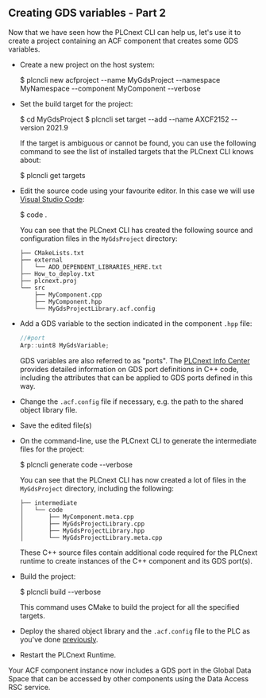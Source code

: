 ## Creating GDS variables - Part 2

Now that we have seen how the PLCnext CLI can help us, let's use it to create a project containing an ACF component that creates some GDS variables.

- Create a new project on the host system:

  $ plcncli new acfproject --name MyGdsProject --namespace MyNamespace --component MyComponent --verbose

- Set the build target for the project:

  $ cd MyGdsProject
  $ plcncli set target --add --name AXCF2152 --version 2021.9

  If the target is ambiguous or cannot be found, you can use the following command to see the list of installed targets that the PLCnext CLI knows about:

  $ plcncli get targets

- Edit the source code using your favourite editor. In this case we will use [Visual Studio Code][vs-code]:

  $ code .

  You can see that the PLCnext CLI has created the following source and configuration files in the `MyGdsProject` directory:

    ```text
    ├── CMakeLists.txt
    ├── external
    │   └── ADD_DEPENDENT_LIBRARIES_HERE.txt
    ├── How_to_deploy.txt
    ├── plcnext.proj
    └── src
        ├── MyComponent.cpp
        ├── MyComponent.hpp
        └── MyGdsProjectLibrary.acf.config
    ```

- Add a GDS variable to the section indicated in the component `.hpp` file:

  ```cpp
  //#port
  Arp::uint8 MyGdsVariable;
  ```

  GDS variables are also referred to as "ports". The [PLCnext Info Center][info-center] provides detailed information on GDS port definitions in C++ code, including the attributes that can be applied to GDS ports defined in this way.

- Change the `.acf.config` file if necessary, e.g. the path to the shared object library file.

- Save the edited file(s)

- On the command-line, use the PLCnext CLI to generate the intermediate files for the project:

  $ plcncli generate code --verbose

  You can see that the PLCnext CLI has now created a lot of files in the `MyGdsProject` directory, including the following:

    ```text
    ├── intermediate
    │   └── code
    │       ├── MyComponent.meta.cpp
    │       ├── MyGdsProjectLibrary.cpp
    │       ├── MyGdsProjectLibrary.hpp
    │       └── MyGdsProjectLibrary.meta.cpp
    ```

  These C++ source files contain additional code required for the PLCnext runtime to create instances of the C++ component and its GDS port(s).

- Build the project:

  $ plcncli build --verbose

  This command uses CMake to build the project for all the specified targets.

- Deploy the shared object library and the `.acf.config` file to the PLC as you've done [previously][simple-component].

- Restart the PLCnext Runtime.

Your ACF component instance now includes a GDS port in the Global Data Space that can be accessed by other components using the Data Access RSC service.

[vs-code]: https://code.visualstudio.com/
[info-center]: https://www.plcnext.help/te/Programming/Cpp/Cpp_program_structure/IComponent_and_IProgram.htm
[simple-component]: ch04-01-simple-component.md
